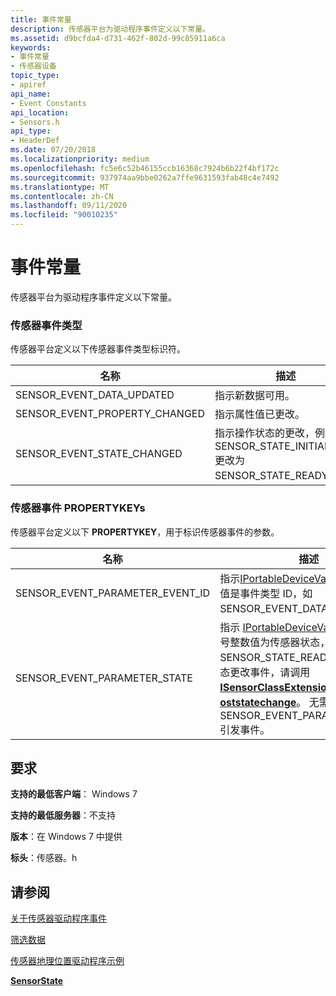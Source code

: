 ```yaml
---
title: 事件常量
description: 传感器平台为驱动程序事件定义以下常量。
ms.assetid: d9bcfda4-d731-462f-802d-99c85911a6ca
keywords:
- 事件常量
- 传感器设备
topic_type:
- apiref
api_name:
- Event Constants
api_location:
- Sensors.h
api_type:
- HeaderDef
ms.date: 07/20/2018
ms.localizationpriority: medium
ms.openlocfilehash: fc5e6c52b46155ccb16368c7924b6b22f4bf172c
ms.sourcegitcommit: 937974aa9bbe0262a7ffe9631593fab48c4e7492
ms.translationtype: MT
ms.contentlocale: zh-CN
ms.lasthandoff: 09/11/2020
ms.locfileid: "90010235"
---
```

# <a name="event-constants"></a>事件常量


传感器平台为驱动程序事件定义以下常量。

### <a name="sensor-event-types"></a>传感器事件类型

传感器平台定义以下传感器事件类型标识符。

|名称|描述|
|--|--|
|SENSOR_EVENT_DATA_UPDATED|指示新数据可用。|
|SENSOR_EVENT_PROPERTY_CHANGED|指示属性值已更改。|
|SENSOR_EVENT_STATE_CHANGED|指示操作状态的更改，例如，从 SENSOR_STATE_INITIALIZING 更改为 SENSOR_STATE_READY。|

 

### <a name="sensor-event-propertykeys"></a>传感器事件 PROPERTYKEYs

传感器平台定义以下 **PROPERTYKEY**，用于标识传感器事件的参数。

|名称|描述|
|--|--|
|SENSOR_EVENT_PARAMETER_EVENT_ID|指示[IPortableDeviceValues](https://go.microsoft.com/fwlink/p/?linkid=131486)中的<strong>GUID</strong>值是事件类型 ID，如 SENSOR_EVENT_DATA_UPDATED。|
|SENSOR_EVENT_PARAMETER_STATE|指示 [IPortableDeviceValues](https://go.microsoft.com/fwlink/p/?linkid=131486) 中的无符号整数值为传感器状态，如 SENSOR_STATE_READY。 若要引发状态更改事件，请调用 [<strong>ISensorClassExtension：:P oststatechange</strong>](/windows-hardware/drivers/ddi/sensorsclassextension/nf-sensorsclassextension-isensorclassextension-poststatechange)。 无需显式指定 SENSOR_EVENT_PARAMETER_STATE 引发事件。|

 

<a name="requirements"></a>要求
------------

**支持的最低客户端**： Windows 7

**支持的最低服务器**：不支持

**版本**：在 Windows 7 中提供

**标头**：传感器。h




## <a name="see-also"></a>请参阅


[关于传感器驱动程序事件](about-sensor-driver-events.md)

[筛选数据](filtering-data.md)

[传感器地理位置驱动程序示例](../gnss/sensors-geolocation-driver-sample.md)

[**SensorState**](/windows-hardware/drivers/ddi/sensorsclassextension/ne-sensorsclassextension-__midl___midl_itf_windowssensorclassextension_0000_0000_0001)

 

